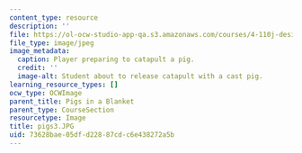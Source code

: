```yaml
---
content_type: resource
description: ''
file: https://ol-ocw-studio-app-qa.s3.amazonaws.com/courses/4-110j-design-across-scales-disciplines-and-problem-contexts-spring-2013/73628bae05dfd22887cdc6e438272a5b_pigs3.JPG
file_type: image/jpeg
image_metadata:
  caption: Player preparing to catapult a pig.
  credit: ''
  image-alt: Student about to release catapult with a cast pig.
learning_resource_types: []
ocw_type: OCWImage
parent_title: Pigs in a Blanket
parent_type: CourseSection
resourcetype: Image
title: pigs3.JPG
uid: 73628bae-05df-d228-87cd-c6e438272a5b
---
```


